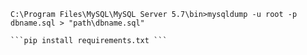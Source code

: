 

```
C:\Program Files\MySQL\MySQL Server 5.7\bin>mysqldump -u root -p dbname.sql > "path\dbname.sql"

```pip install requirements.txt ```

